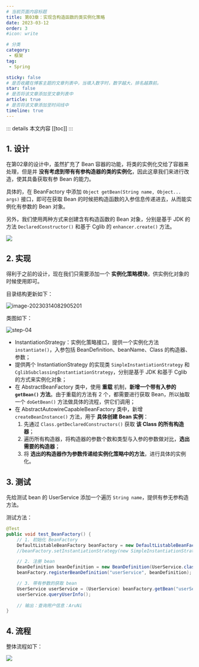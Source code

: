 ```yaml
---
# 当前页面内容标题
title: 第03章：实现含构造函数的类实例化策略
date: 2023-03-12
order: 3
#icon: write

# 分类
category:
 - 框架
tag:
 - Spring

sticky: false
# 是否收藏在博客主题的文章列表中，当填入数字时，数字越大，排名越靠前。
star: false
# 是否将该文章添加至文章列表中
article: true
# 是否将该文章添加至时间线中
timeline: true
---
```



::: details 本文内容
[[toc]]
:::


## 1. 设计

在第02章的设计中，虽然扩充了 Bean 容器的功能，将类的实例化交给了容器来处理，但是并 **没有考虑到带有有参构造器的类的实例化**，因此这章我们来进行改造，使其具备获取有参 Bean 的能力。

具体的，在 BeanFactory 中添加 `Object getBean(String name, Object... args)` 接口，即可在获取 Bean 的时候把构造函数的入参信息传递进去，从而能实例化有参数的 Bean 对象。

另外，我们使用两种方式来创建含有构造函数的 Bean 对象，分别是基于 JDK 的方法 `DeclaredConstructor()` 和基于 Cglib 的 `enhancer.create()` 方法。

![](https://run-notes.oss-cn-beijing.aliyuncs.com/notes/202303121546348.png)

## 2. 实现

得利于之前的设计，现在我们只需要添加一个 **实例化策略模块**，供实例化对象的时候使用即可。

目录结构更新如下：

![image-20230314082905201](https://run-notes.oss-cn-beijing.aliyuncs.com/notes/202303140829320.png)

类图如下：

![step-04](https://run-notes.oss-cn-beijing.aliyuncs.com/notes/202303121607263.png)

- InstantiationStrategy：实例化策略接口，提供一个实例化方法 `instantiate()`，入参包括 BeanDefinition、beanName、Class 的构造器、参数；
- 提供两个 InstantiationStrategy 的实现类 `SimpleInstantiationStrategy` 和 `CglibSubclassingInstantiationStrategy`，分别是基于 JDK 和基于 Cglib 的方式来实例化对象；
- 在 AbstractBeanFactory 类中，使用 **重载** 机制，**新增一个带有入参的 `getBean()` 方法**。由于重载的方法有 2 个，都需要进行获取 Bean，所以抽取一个 `doGetBean()` 方法做具体的流程，供它们调用；
- 在 AbstractAutowireCapableBeanFactory 类中，新增 `createBeanInstance()` 方法，用于 **具体创建 Bean 实例**：
    1. 先通过 `Class.getDeclaredConstructors()` 获取 **该 Class 的所有构造器**；
    2. 遍历所有构造器，将构造器的参数个数和类型与入参的参数做对比，**选出需要的构造器**；
    3. 将 **选出的构造器作为参数传递给实例化策略中的方法**，进行具体的实例化。

## 3. 测试

先给测试 bean 的 UserService 添加一个遍历 `String name`，提供有参无参构造方法。

测试方法：

```java
@Test
public void test_BeanFactory() {
    // 1. 初始化 BeanFactory
    DefaultListableBeanFactory beanFactory = new DefaultListableBeanFactory();
    //beanFactory.setInstantiationStrategy(new SimpleInstantiationStrategy());

    // 2. 注册 bean
    BeanDefinition beanDefinition = new BeanDefinition(UserService.class);
    beanFactory.registerBeanDefinition("userService", beanDefinition);

    // 3. 带有参数的获取 bean
    UserService userService = (UserService) beanFactory.getBean("userService", "AruNi");
    userService.queryUserInfo();
    
    // 输出：查询用户信息：AruNi
}
```

## 4. 流程

整体流程如下：

![](https://run-notes.oss-cn-beijing.aliyuncs.com/notes/202303121614494.png)

